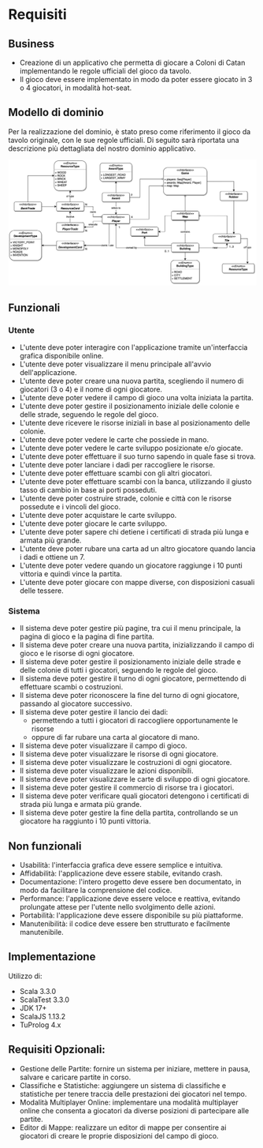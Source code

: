 # Requisiti

## Business

- Creazione di un applicativo che permetta di giocare a Coloni di Catan
  implementando le regole ufficiali del gioco da tavolo.
- Il gioco deve essere implementato in modo da poter essere giocato in 3 o 4
  giocatori, in modalità hot-seat.

## Modello di dominio

Per la realizzazione del dominio, è stato preso come riferimento il gioco da tavolo originale, con le sue regole ufficiali.
Di seguito sarà riportata una descrizione più dettagliata del nostro dominio applicativo.

![Modello di dominio](../img/scatan-dominio.jpg)

## Funzionali

### Utente

- L'utente deve poter interagire con l'applicazione tramite un'interfaccia grafica disponibile online.
- L'utente deve poter visualizzare il menu principale all'avvio dell'applicazione.
- L'utente deve poter creare una nuova partita, scegliendo il numero di giocatori (3 o 4) e il nome di ogni giocatore.
- L'utente deve poter vedere il campo di gioco una volta iniziata la partita.
- L'utente deve poter gestire il posizionamento iniziale delle colonie e delle strade, seguendo le regole del gioco.
- L'utente deve ricevere le risorse iniziali in base al posizionamento delle colonie.
- L'utente deve poter vedere le carte che possiede in mano.
- L'utente deve poter vedere le carte sviluppo posizionate e/o giocate.
- L'utente deve poter effettuare il suo turno sapendo in quale fase si trova.
- L'utente deve poter lanciare i dadi per raccogliere le risorse.
- L'utente deve poter effettuare scambi con gli altri giocatori.
- L'utente deve poter effettuare scambi con la banca, utilizzando il giusto tasso di cambio in base ai porti posseduti.
- L'utente deve poter costruire strade, colonie e città con le risorse possedute e i vincoli del gioco.
- L'utente deve poter acquistare le carte sviluppo.
- L'utente deve poter giocare le carte sviluppo.
- L'utente deve poter sapere chi detiene i certificati di strada più lunga e armata più grande.
- L'utente deve poter rubare una carta ad un altro giocatore quando lancia i dadi e ottiene un 7.
- L'utente deve poter vedere quando un giocatore raggiunge i 10 punti vittoria e quindi vince la partita.
- L'utente deve poter giocare con mappe diverse, con disposizioni casuali delle tessere.

### Sistema

- Il sistema deve poter gestire più pagine, tra cui il menu principale, la pagina di gioco e la pagina di fine partita.
- Il sistema deve poter creare una nuova partita, inizializzando il campo di gioco e le risorse di ogni giocatore.
- Il sistema deve poter gestire il posizionamento iniziale delle strade e delle colonie di tutti i giocatori, seguendo le regole del gioco.
- Il sistema deve poter gestire il turno di ogni giocatore, permettendo di effettuare scambi o costruzioni.
- Il sistema deve poter riconoscere la fine del turno di ogni giocatore, passando al giocatore successivo.
- Il sistema deve poter gestire il lancio dei dadi:
  - permettendo a tutti i giocatori di raccogliere opportunamente le risorse
  - oppure di far rubare una carta al giocatore di mano.
- Il sistema deve poter visualizzare il campo di gioco.
- Il sistema deve poter visualizzare le risorse di ogni giocatore.
- Il sistema deve poter visualizzare le costruzioni di ogni giocatore.
- Il sistema deve poter visualizzare le azioni disponibili.
- Il sistema deve poter visualizzare le carte di sviluppo di ogni giocatore.
- Il sistema deve poter gestire il commercio di risorse tra i giocatori.
- Il sistema deve poter verificare quali giocatori detengono i certificati di strada più lunga e armata più grande.
- Il sistema deve poter gestire la fine della partita, controllando se un giocatore ha raggiunto i 10 punti vittoria.

## Non funzionali

- Usabilità: l'interfaccia grafica deve essere semplice e intuitiva.
- Affidabilità: l'applicazione deve essere stabile, evitando crash.
- Documentazione: l'intero progetto deve essere ben documentato, in modo da facilitare la comprensione del codice.
- Performance: l'applicazione deve essere veloce e reattiva, evitando prolungate attese per l'utente nello svolgimento delle azioni.
- Portabilità: l'applicazione deve essere disponibile su più piattaforme.
- Manutenibilità: il codice deve essere ben strutturato e facilmente manutenibile.

## Implementazione

Utilizzo di:

- Scala 3.3.0
- ScalaTest 3.3.0
- JDK 17+
- ScalaJS 1.13.2
- TuProlog 4.x

## Requisiti Opzionali:

- Gestione delle Partite: fornire un sistema per iniziare, mettere in pausa, salvare e caricare partite in corso.
- Classifiche e Statistiche: aggiungere un sistema di classifiche e statistiche per tenere traccia delle prestazioni dei giocatori nel tempo.
- Modalità Multiplayer Online: implementare una modalità multiplayer online che consenta a giocatori da diverse posizioni di partecipare alle partite.
- Editor di Mappe: realizzare un editor di mappe per consentire ai giocatori di creare le proprie disposizioni del campo di gioco.
